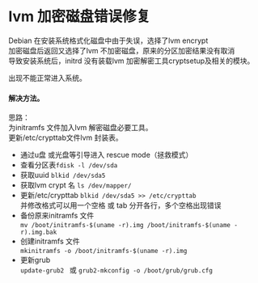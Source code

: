 # lvm 加密磁盘错误修复

Debian 在安装系统格式化磁盘中由于失误，选择了lvm encrypt  
加密磁盘后返回又选择了lvm 不加密磁盘，原来的分区加密结果没有取消  
导致安装系统后，initrd 没有装载lvm 加密解密工具cryptsetup及相关的模块。


出现不能正常进入系统。

#### 解决方法。
思路：  
	为initramfs 文件加入lvm 解密磁盘必要工具。  
	更新/etc/crypttab文件lvm 封装表。
	

- 通过u盘 或光盘等引导进入 rescue mode（拯救模式）
- 查看分区表`fdisk -l /dev/sda`
- 获取uuid `blkid /dev/sda5`
- 获取lvm crypt 名 `ls /dev/mapper/`
- 更新/etc/crypttab `blkid /dev/sda5 >> /etc/crypttab`  
  并修改格式可以用一个空格 或 tab 分开各行，多个空格出现错误
- 备份原来initramfs 文件  
  `mv /boot/initramfs-$(uname -r).img /boot/initramfs-$(uname -r).img.bak`
- 创建initramfs 文件  
  `mkinitramfs -o /boot/initramfs-$(uname -r).img`
- 更新grub  
  `update-grub2 ` 或 `grub2-mkconfig -o /boot/grub/grub.cfg`
